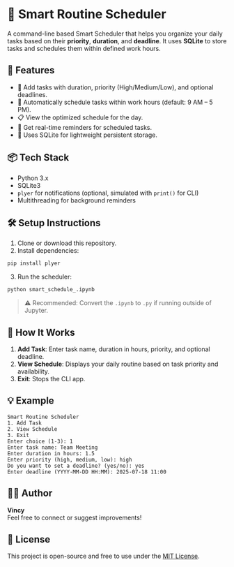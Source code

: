 # 🧠 Smart Routine Scheduler

A command-line based Smart Scheduler that helps you organize your daily tasks based on their **priority**, **duration**, and **deadline**. It uses **SQLite** to store tasks and schedules them within defined work hours.

## 🚀 Features

- 📅 Add tasks with duration, priority (High/Medium/Low), and optional deadlines.
- 🧠 Automatically schedule tasks within work hours (default: 9 AM – 5 PM).
- 📋 View the optimized schedule for the day.
- 🔔 Get real-time reminders for scheduled tasks.
- 💾 Uses SQLite for lightweight persistent storage.

## 📦 Tech Stack

- Python 3.x
- SQLite3
- `plyer` for notifications (optional, simulated with `print()` for CLI)
- Multithreading for background reminders

## 🛠️ Setup Instructions

1. Clone or download this repository.
2. Install dependencies:

```bash
pip install plyer
```

3. Run the scheduler:

```bash
python smart_schedule_.ipynb
```

> ⚠️ Recommended: Convert the `.ipynb` to `.py` if running outside of Jupyter.

## 📂 How It Works

1. **Add Task**: Enter task name, duration in hours, priority, and optional deadline.
2. **View Schedule**: Displays your daily routine based on task priority and availability.
3. **Exit**: Stops the CLI app.

## 💡 Example

```
Smart Routine Scheduler
1. Add Task
2. View Schedule
3. Exit
Enter choice (1-3): 1
Enter task name: Team Meeting
Enter duration in hours: 1.5
Enter priority (high, medium, low): high
Do you want to set a deadline? (yes/no): yes
Enter deadline (YYYY-MM-DD HH:MM): 2025-07-18 11:00
```

## 🧑‍💻 Author

**Vincy**  
Feel free to connect or suggest improvements!

## 📜 License

This project is open-source and free to use under the [MIT License](LICENSE).